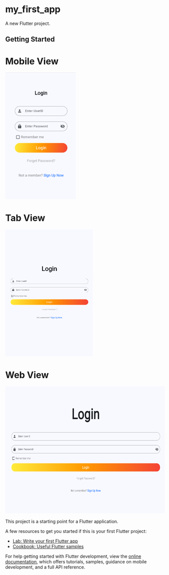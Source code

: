 # my_first_app

A new Flutter project.

## Getting Started
# Mobile View
<img src="https://github.com/Thogaruchesti-hemanth/simple_login_in_flutter/blob/main/assets/mobileView.png" height="400"/>

# Tab View
<img src="https://github.com/Thogaruchesti-hemanth/simple_login_in_flutter/blob/main/assets/tabView.png" height="400"/>

# Web View
<img src="https://github.com/Thogaruchesti-hemanth/simple_login_in_flutter/blob/main/assets/webView.png" height="400"/>


This project is a starting point for a Flutter application.

A few resources to get you started if this is your first Flutter project:

- [Lab: Write your first Flutter app](https://docs.flutter.dev/get-started/codelab)
- [Cookbook: Useful Flutter samples](https://docs.flutter.dev/cookbook)

For help getting started with Flutter development, view the
[online documentation](https://docs.flutter.dev/), which offers tutorials,
samples, guidance on mobile development, and a full API reference.
